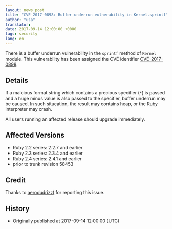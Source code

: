 ```yaml
---
layout: news_post
title: "CVE-2017-0898: Buffer underrun vulnerability in Kernel.sprintf"
author: "usa"
translator:
date: 2017-09-14 12:00:00 +0000
tags: security
lang: en
---
```


There is a buffer underrun vulnerability in the `sprintf` method of `Kernel` module.
This vulnerability has been assigned the CVE identifier [CVE-2017-0898](http://cve.mitre.org/cgi-bin/cvename.cgi?name=CVE-2017-0898).

## Details

If a malcious format string which contains a precious specifier (`*`) is passed and a huge minus value is also passed to the specifier, buffer underrun may be caused.
In such situcation, the result may contains heap, or the Ruby interpreter may crash.

All users running an affected release should upgrade immediately.

## Affected Versions

* Ruby 2.2 series: 2.2.7 and earlier
* Ruby 2.3 series: 2.3.4 and earlier
* Ruby 2.4 series: 2.4.1 and earlier
* prior to trunk revision 58453

## Credit

Thanks to [aerodudrizzt](https://hackerone.com/aerodudrizzt) for reporting this issue.

## History

* Originally published at 2017-09-14 12:00:00 (UTC)
